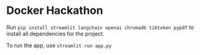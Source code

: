 # Docker Hackathon

Run `pip install streamlit langchain openai chromadb tiktoken pypdf` to install all dependencies for the project.

To run the app, use `streamlit run app.py`

